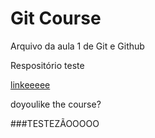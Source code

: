 # Git Course    

Arquivo da aula 1 de Git e Github

Respositório teste

[linkeeeee](http://www.google.com)

doyoulike the course?

###TESTEZÃOOOOO
